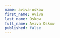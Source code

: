 ```yaml
---
name: aviva-oskow
first_name: Aviva
last_name: Oskow
full_name: Aviva Oskow
published: false
---
```


